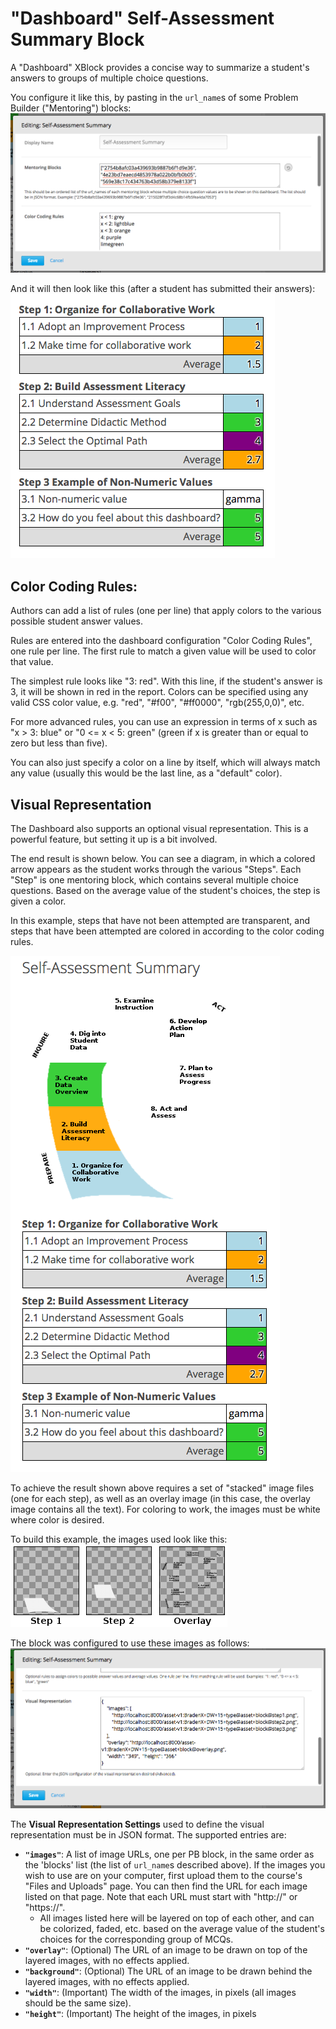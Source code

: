 "Dashboard" Self-Assessment Summary Block
=========================================

A "Dashboard" XBlock provides a concise way to summarize a student's answers to
groups of multiple choice questions.

You configure it like this, by pasting in the `url_name`s of some Problem
Builder ("Mentoring") blocks:
![Screen shot of Dashboard XBlock configuration](img/dashboard-configuration.png)


And it will then look like this (after a student has submitted their answers):
![Screen shot of a Dashboard XBlock](img/dashboard-example.png)


Color Coding Rules:
-------------------

Authors can add a list of rules (one per line) that apply colors to the various
possible student answer values.

Rules are entered into the dashboard configuration "Color Coding Rules", one
rule per line. The first rule to match a given value will be used to color
that value.

The simplest rule looks like "3: red". With this line, if the student's answer
is 3, it will be shown in red in the report. Colors can be specified using any
valid CSS color value, e.g. "red", "#f00", "#ff0000", "rgb(255,0,0)", etc.

For more advanced rules, you can use an expression in terms of x such as
"x > 3: blue" or "0 <= x < 5: green" (green if x is greater than or equal to
zero but less than five).

You can also just specify a color on a line by itself, which will always match
any value (usually this would be the last line, as a "default" color).


Visual Representation
---------------------

The Dashboard also supports an optional visual representation. This is a
powerful feature, but setting it up is a bit involved.

The end result is shown below. You can see a diagram, in which a colored arrow
appears as the student works through the various "Steps". Each "Step" is one
mentoring block, which contains several multiple choice questions. Based on the
average value of the student's choices, the step is given a color.

In this example, steps that have not been attempted are transparent, and steps
that have been attempted are colored in according to the color coding rules.

![Screen shot of visual representation](img/dashboard-visual.png)

To achieve the result shown above requires a set of "stacked" image files (one
for each step), as well as an overlay image (in this case, the overlay image
contains all the text). For coloring to work, the images must be white where
color is desired.

To build this example, the images used look like this:  
![Images Used](img/dashboard-visual-instructions.png)

The block was configured to use these images as follows:
![Screen shot of visual representation rule configuration](img/dashboard-visual-config.png)

The **Visual Representation Settings** used to define the visual representation
must be in JSON format. The supported entries are:

* **`"images"`**: A list of image URLs, one per PB block, in the same order as
  the 'blocks' list (the list of `url_name`s described above). If the images you
  wish to use are on your computer, first upload them to the course's "Files and
  Uploads" page. You can then find the URL for each image listed on that page.
  Note that each URL must start with "http://" or "https://".
    * All images listed here will be layered on top of each other, and can be
    colorized, faded, etc. based on the average value of the student's choices
    for the corresponding group of MCQs.
* **`"overlay"`**: (Optional) The URL of an image to be drawn on top of the
  layered images, with no effects applied.
* **`"background"`**: (Optional) The URL of an image to be drawn behind the
  layered images, with no effects applied.
* **`"width"`**: (Important) The width of the images, in pixels (all images
  should be the same size).
* **`"height"`**: (Important) The height of the images, in pixels
